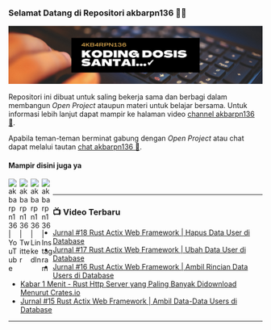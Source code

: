 ### Selamat Datang di Repositori akbarpn136 🙏🏻

![akbarpn136](4kb4rpn136.png)

Repositori ini dibuat untuk saling bekerja sama dan berbagi dalam membangun _Open Project_ ataupun materi untuk belajar 
bersama. Untuk informasi lebih lanjut dapat mampir ke halaman video 
[channel akbarpn136 🎥](https://youtube.com/user/akbarpn136).

Apabila teman-teman berminat gabung dengan _Open Project_ atau chat dapat melalui tautan 
[chat akbarpn136 💬](https://discord.gg/7dTG9sg).

#### Mampir disini juga ya
[<img align="left" alt="akbarpn136 | YouTube" width="22px" src="https://cdn.jsdelivr.net/npm/simple-icons@v3/icons/youtube.svg" />][youtube]
[<img align="left" alt="akbarpn136 | Twitter" width="22px" src="https://cdn.jsdelivr.net/npm/simple-icons@v3/icons/twitter.svg" />][twitter]
[<img align="left" alt="akbarpn136 | LinkedIn" width="22px" src="https://cdn.jsdelivr.net/npm/simple-icons@v3/icons/linkedin.svg" />][linkedin]
[<img align="left" alt="akbarpn136 | Instagram" width="22px" src="https://cdn.jsdelivr.net/npm/simple-icons@v3/icons/instagram.svg" />][instagram]

[twitter]: https://twitter.com/akbarpn136
[youtube]: https://www.youtube.com/user/akbarpn136
[instagram]: https://instagram.com/akbarpn136
[linkedin]: https://www.linkedin.com/in/arizal-akbar-zikri-63461458/

<br />

---

### 📺 Video Terbaru
<!-- YOUTUBE:START -->
- [Jurnal #18 Rust Actix Web Framework | Hapus Data User di Database](https://www.youtube.com/watch?v=ByP54dEmcdo)
- [Jurnal #17 Rust Actix Web Framework | Ubah Data User di Database](https://www.youtube.com/watch?v=MC7gfGLC9GM)
- [Jurnal #16 Rust Actix Web Framework | Ambil Rincian Data Users di Database](https://www.youtube.com/watch?v=cNJxtfp8kxI)
- [Kabar 1 Menit - Rust Http Server yang Paling Banyak Didownload Menurut Crates.io](https://www.youtube.com/watch?v=ZzZh68q1rL8)
- [Jurnal #15 Rust Actix Web Framework | Ambil Data-Data Users di Database](https://www.youtube.com/watch?v=2Uw6ssEeYkU)
<!-- YOUTUBE:END -->

---
